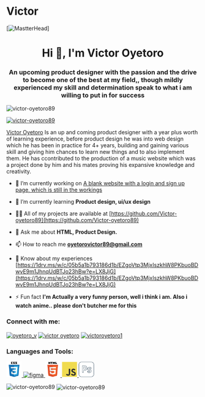 # Victor

[![MastterHead](https://encrypted-tbn0.gstatic.com/images?q=tbn:ANd9GcSOXOPt1UATkt29hd_Pp06ql6rqiGj_JWCQ5Q&s)]
<h1 align="center">Hi 👋, I'm Victor Oyetoro</h1>
<h3 align="center">An upcoming product designer with the passion and the drive to become one of the best at my field,, though mildly experienced my skill and determination speak to what i am willing to put in for success</h3>

<p align="left"> <img src="https://komarev.com/ghpvc/?username=victor-oyetoro89&label=Profile%20views&color=0e75b6&style=flat" alt="victor-oyetoro89" /> </p>

<p align="left"> <a href="https://github.com/ryo-ma/github-profile-trophy"><img src="https://github-profile-trophy.vercel.app/?username=victor-oyetoro89" alt="victor-oyetoro89" /></a> </p>

[Victor Oyetoro](www.linkedin.com/in/victor-oyetoro-44a011251) Is an up and coming product designer with a year plus worth of learning experience, before product design he was into web design which he has been in practice for 4+ years, building and gaining various skill and giving him chances to learn new things and to also implement them. He has ccontributed to the production of a music website which was a project done by him and his mates proving his expansive knowledge and creativity.


- 🔭 I’m currently working on [A blank website with a login and sign up page, which is still in the workings](https://1drv.ms/f/c/05b5a1b793186d1b/EvIWV3BSvxxMszROL_fHCFoBPmwnY10avxpN8YBNP1Epkg?e=0ad4J4)

- 🌱 I’m currently learning **Product design, ui/ux design**

- 👨‍💻 All of my projects are available at [https://github.com/Victor-oyetoro89](https://github.com/Victor-oyetoro89)

- 💬 Ask me about **HTML, Product Design.**

- 📫 How to reach me **oyetorovictor89@gmail.com**

- 📄 Know about my experiences [https://1drv.ms/w/c/05b5a1b793186d1b/EZgoVtp3MjxIszkhW8PKbuoBDwvE9m1JhnqUdBTJo23hBw?e=LX8JjG](https://1drv.ms/w/c/05b5a1b793186d1b/EZgoVtp3MjxIszkhW8PKbuoBDwvE9m1JhnqUdBTJo23hBw?e=LX8JjG)

- ⚡ Fun fact **I'm Actually a very funny person, well i think i am. Also i watch anime.. please don't butcher me for this**

<h3 align="left">Connect with me:</h3>
<p align="left">
<a href="https://twitter.com/oyetoro_v" target="blank"><img align="center" src="https://raw.githubusercontent.com/rahuldkjain/github-profile-readme-generator/master/src/images/icons/Social/twitter.svg" alt="oyetoro_v" height="30" width="40" /></a>
<a href="https://linkedin.com/in/victor oyetoro" target="blank"><img align="center" src="https://raw.githubusercontent.com/rahuldkjain/github-profile-readme-generator/master/src/images/icons/Social/linked-in-alt.svg" alt="victor oyetoro" height="30" width="40" /></a>
<a href="https://instagram.com/victoroyetoro1" target="blank"><img align="center" src="https://raw.githubusercontent.com/rahuldkjain/github-profile-readme-generator/master/src/images/icons/Social/instagram.svg" alt="victoroyetoro1" height="30" width="40" /></a>
</p>

<h3 align="left">Languages and Tools:</h3>
<p align="left"> <a href="https://www.w3schools.com/css/" target="_blank" rel="noreferrer"> <img src="https://raw.githubusercontent.com/devicons/devicon/master/icons/css3/css3-original-wordmark.svg" alt="css3" width="40" height="40"/> </a> <a href="https://www.figma.com/" target="_blank" rel="noreferrer"> <img src="https://www.vectorlogo.zone/logos/figma/figma-icon.svg" alt="figma" width="40" height="40"/> </a> <a href="https://www.w3.org/html/" target="_blank" rel="noreferrer"> <img src="https://raw.githubusercontent.com/devicons/devicon/master/icons/html5/html5-original-wordmark.svg" alt="html5" width="40" height="40"/> </a> <a href="https://developer.mozilla.org/en-US/docs/Web/JavaScript" target="_blank" rel="noreferrer"> <img src="https://raw.githubusercontent.com/devicons/devicon/master/icons/javascript/javascript-original.svg" alt="javascript" width="40" height="40"/> </a> <a href="https://www.photoshop.com/en" target="_blank" rel="noreferrer"> <img src="https://raw.githubusercontent.com/devicons/devicon/master/icons/photoshop/photoshop-line.svg" alt="photoshop" width="40" height="40"/> </a> </p>

<p><img align="left" src="https://github-readme-stats.vercel.app/api/top-langs?username=victor-oyetoro89&show_icons=true&locale=en&layout=compact" alt="victor-oyetoro89" /></p>

<p>&nbsp;<img align="center" src="https://github-readme-stats.vercel.app/api?username=victor-oyetoro89&show_icons=true&locale=en" alt="victor-oyetoro89" /></p>

